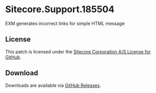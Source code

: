 # Sitecore.Support.185504
EXM generates incorrect links for simple HTML message

## License  
This patch is licensed under the [Sitecore Corporation A/S License for GitHub](https://github.com/sitecoresupport/Sitecore.Support.185504/blob/master/LICENSE).  

## Download  
Downloads are available via [GitHub Releases](https://github.com/sitecoresupport/Sitecore.Support.185504/releases).  
